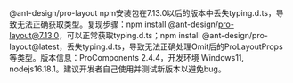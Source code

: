 @ant-design/pro-layout npm安装包在7.13.0以后的版本中丢失typing.d.ts，导致无法正确获取类型。复现步骤：npm install @ant-design/pro-layout@7.13.0，可以正常获取typing.d.ts；npm install @ant-design/pro-layout@latest，丢失typing.d.ts，导致无法正确处理Omit后的ProLayoutProps等类型。版本信息：ProComponents 2.4.4，开发环境 Windows11, nodejs16.18.1。建议开发者自己使用并测试新版本以避免bug。
